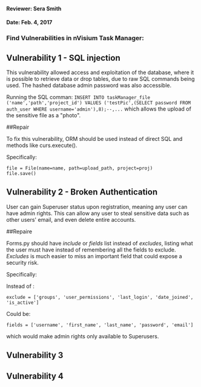 #### Reviewer: Sera Smith

#### Date: Feb. 4, 2017

### Find Vulnerabilities in nVisium Task Manager:

## Vulnerability 1 - SQL injection

This vulnerability allowed access and exploitation of the database, where it is possible to retrieve data or drop tables, due to raw SQL commands being used. 
The hashed database admin password was also accessible.

Running the SQL comman: ```INSERT INTO taskManager_file ('name','path','project_id') VALUES ('testPic',(SELECT password FROM auth_user WHERE username='admin'),8);--,...``` which allows the upload of the sensitive file as a "photo".


##Repair

To fix this vulnerability, ORM should be used instead of direct SQL and methods like curs.execute().

Specifically: 
``` 
file = File(name=name, path=upload_path, project=proj)
file.save()
```

## Vulnerability 2 - Broken Authentication

User can gain Superuser status upon registration, meaning any user can have admin rights. This can allow any user to steal sensitive data such as other users' email, and even delete entire accounts. 

##Repaire

Forms.py should have _include_ or _fields_ list instead of _excludes_, listing what the user must have instead of remembering all the fields to exclude. _Excludes_ is much easier to miss an important field that could expose a security risk. 

Specifically:

Instead of : 
```
exclude = ['groups', 'user_permissions', 'last_login', 'date_joined', 'is_active']
```

Could be:
```
fields = ['username', 'first_name', 'last_name', 'password', 'email']
```

which would make admin rights only available to Superusers.



## Vulnerability 3

## Vulnerability 4